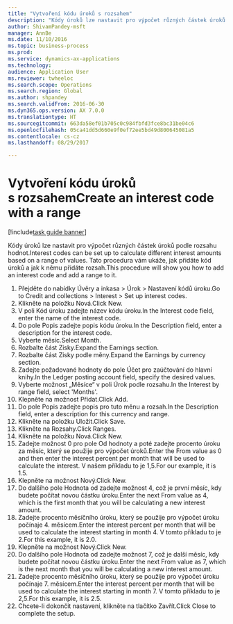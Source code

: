 ```yaml
--- 
title: "Vytvoření kódu úroků s rozsahem"
description: "Kódy úroků lze nastavit pro výpočet různých částek úroků podle rozsahu hodnot."
author: ShivamPandey-msft
manager: AnnBe
ms.date: 11/10/2016
ms.topic: business-process
ms.prod: 
ms.service: dynamics-ax-applications
ms.technology: 
audience: Application User
ms.reviewer: twheeloc
ms.search.scope: Operations
ms.search.region: Global
ms.author: shpandey
ms.search.validFrom: 2016-06-30
ms.dyn365.ops.version: AX 7.0.0
ms.translationtype: HT
ms.sourcegitcommit: 663da58ef01b705c0c984fbfd3fce8bc31be04c6
ms.openlocfilehash: 05ca41dd5d660e9f0ef72ee5bd49d800645081a5
ms.contentlocale: cs-cz
ms.lasthandoff: 08/29/2017

---
```

# <a name="create-an-interest-code-with-a-range"></a><span data-ttu-id="e9eea-103">Vytvoření kódu úroků s rozsahem</span><span class="sxs-lookup"><span data-stu-id="e9eea-103">Create an interest code with a range</span></span>

[!include[task guide banner](../../includes/task-guide-banner.md)]

<span data-ttu-id="e9eea-104">Kódy úroků lze nastavit pro výpočet různých částek úroků podle rozsahu hodnot.</span><span class="sxs-lookup"><span data-stu-id="e9eea-104">Interest codes can be set up to calculate different interest amounts based on a range of values.</span></span> <span data-ttu-id="e9eea-105">Tato procedura vám ukáže, jak přidáte kód úroků a jak k němu přidáte rozsah.</span><span class="sxs-lookup"><span data-stu-id="e9eea-105">This procedure will show you how to add an interest code and add a range to it.</span></span>

1. <span data-ttu-id="e9eea-106">Přejděte do nabídky Úvěry a inkasa > Úrok > Nastavení kódů úroku.</span><span class="sxs-lookup"><span data-stu-id="e9eea-106">Go to Credit and collections > Interest > Set up interest codes.</span></span>
2. <span data-ttu-id="e9eea-107">Klikněte na položku Nová.</span><span class="sxs-lookup"><span data-stu-id="e9eea-107">Click New.</span></span>
3. <span data-ttu-id="e9eea-108">V poli Kód úroku zadejte název kódu úroku.</span><span class="sxs-lookup"><span data-stu-id="e9eea-108">In the Interest code field, enter the name of the interest code.</span></span>
4. <span data-ttu-id="e9eea-109">Do pole Popis zadejte popis kódu úroku.</span><span class="sxs-lookup"><span data-stu-id="e9eea-109">In the Description field, enter a description for the interest code.</span></span>
5. <span data-ttu-id="e9eea-110">Vyberte měsíc.</span><span class="sxs-lookup"><span data-stu-id="e9eea-110">Select Month.</span></span>
6. <span data-ttu-id="e9eea-111">Rozbalte část Zisky.</span><span class="sxs-lookup"><span data-stu-id="e9eea-111">Expand the Earnings section.</span></span>
7. <span data-ttu-id="e9eea-112">Rozbalte část Zisky podle měny.</span><span class="sxs-lookup"><span data-stu-id="e9eea-112">Expand the Earnings by currency section.</span></span>
8. <span data-ttu-id="e9eea-113">Zadejte požadované hodnoty do pole Účet pro zaúčtování do hlavní knihy.</span><span class="sxs-lookup"><span data-stu-id="e9eea-113">In the Ledger posting account field, specify the desired values.</span></span>
9. <span data-ttu-id="e9eea-114">Vyberte možnost „Měsíce“ v poli Úrok podle rozsahu.</span><span class="sxs-lookup"><span data-stu-id="e9eea-114">In the Interest by range field, select 'Months'.</span></span>
10. <span data-ttu-id="e9eea-115">Klepněte na možnost Přidat.</span><span class="sxs-lookup"><span data-stu-id="e9eea-115">Click Add.</span></span>
11. <span data-ttu-id="e9eea-116">Do pole Popis zadejte popis pro tuto měnu a rozsah.</span><span class="sxs-lookup"><span data-stu-id="e9eea-116">In the Description field, enter a description for this currency and range.</span></span>
12. <span data-ttu-id="e9eea-117">Klikněte na položku Uložit.</span><span class="sxs-lookup"><span data-stu-id="e9eea-117">Click Save.</span></span>
13. <span data-ttu-id="e9eea-118">Klikněte na Rozsahy.</span><span class="sxs-lookup"><span data-stu-id="e9eea-118">Click Ranges.</span></span>
14. <span data-ttu-id="e9eea-119">Klikněte na položku Nová.</span><span class="sxs-lookup"><span data-stu-id="e9eea-119">Click New.</span></span>
15. <span data-ttu-id="e9eea-120">Zadejte možnost 0 pro pole Od hodnoty a poté zadejte procento úroku za měsíc, který se použije pro výpočet úroků.</span><span class="sxs-lookup"><span data-stu-id="e9eea-120">Enter the From value as 0 and then enter the interest percent per month that will be used to calculate the interest.</span></span> <span data-ttu-id="e9eea-121">V našem příkladu to je 1,5.</span><span class="sxs-lookup"><span data-stu-id="e9eea-121">For our example, it is 1.5.</span></span>
16. <span data-ttu-id="e9eea-122">Klepněte na možnost Nový.</span><span class="sxs-lookup"><span data-stu-id="e9eea-122">Click New.</span></span>
17. <span data-ttu-id="e9eea-123">Do dalšího pole Hodnota od zadejte možnost 4, což je první měsíc, kdy budete počítat novou částku úroku.</span><span class="sxs-lookup"><span data-stu-id="e9eea-123">Enter the next From value as 4, which is the first month that you will be calculating a new interest amount.</span></span>
18. <span data-ttu-id="e9eea-124">Zadejte procento měsíčního úroku, který se použije pro výpočet úroku počínaje 4. měsícem.</span><span class="sxs-lookup"><span data-stu-id="e9eea-124">Enter the interest percent per month that will be used to calculate the interest starting in month 4.</span></span> <span data-ttu-id="e9eea-125">V tomto příkladu to je 2.</span><span class="sxs-lookup"><span data-stu-id="e9eea-125">For this example, it is 2.0.</span></span>
19. <span data-ttu-id="e9eea-126">Klepněte na možnost Nový.</span><span class="sxs-lookup"><span data-stu-id="e9eea-126">Click New.</span></span>
20. <span data-ttu-id="e9eea-127">Do dalšího pole Hodnota od zadejte možnost 7, což je další měsíc, kdy budete počítat novou částku úroku.</span><span class="sxs-lookup"><span data-stu-id="e9eea-127">Enter the next From value as 7, which is the next month that you will be calculating a new interest amount.</span></span>
21. <span data-ttu-id="e9eea-128">Zadejte procento měsíčního úroku, který se použije pro výpočet úroku počínaje 7. měsícem.</span><span class="sxs-lookup"><span data-stu-id="e9eea-128">Enter the interest percent per month that will be used to calculate the interest starting in month 7.</span></span> <span data-ttu-id="e9eea-129">V tomto příkladu to je 2,5.</span><span class="sxs-lookup"><span data-stu-id="e9eea-129">For this example, it is 2.5.</span></span>
22. <span data-ttu-id="e9eea-130">Chcete-li dokončit nastavení, klikněte na tlačítko Zavřít.</span><span class="sxs-lookup"><span data-stu-id="e9eea-130">Click Close to complete the setup.</span></span>


